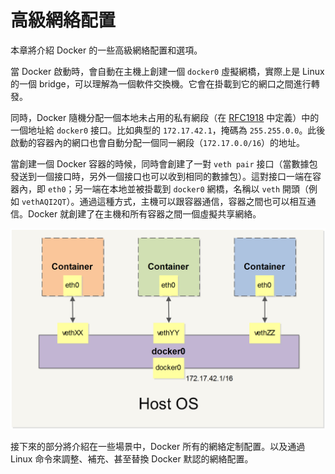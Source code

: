 # 高級網絡配置
本章將介紹 Docker 的一些高級網絡配置和選項。

當 Docker 啟動時，會自動在主機上創建一個 `docker0` 虛擬網橋，實際上是 Linux 的一個 bridge，可以理解為一個軟件交換機。它會在掛載到它的網口之間進行轉發。

同時，Docker 隨機分配一個本地未占用的私有網段（在 [RFC1918](http://tools.ietf.org/html/rfc1918) 中定義）中的一個地址給 `docker0` 接口。比如典型的 `172.17.42.1`，掩碼為 `255.255.0.0`。此後啟動的容器內的網口也會自動分配一個同一網段（`172.17.0.0/16`）的地址。

當創建一個 Docker 容器的時候，同時會創建了一對 `veth pair` 接口（當數據包發送到一個接口時，另外一個接口也可以收到相同的數據包）。這對接口一端在容器內，即 `eth0`；另一端在本地並被掛載到 `docker0` 網橋，名稱以 `veth` 開頭（例如 `vethAQI2QT`）。通過這種方式，主機可以跟容器通信，容器之間也可以相互通信。Docker 就創建了在主機和所有容器之間一個虛擬共享網絡。

![Docker 網絡](../_images/network.png)

接下來的部分將介紹在一些場景中，Docker 所有的網絡定制配置。以及通過 Linux 命令來調整、補充、甚至替換 Docker 默認的網絡配置。
